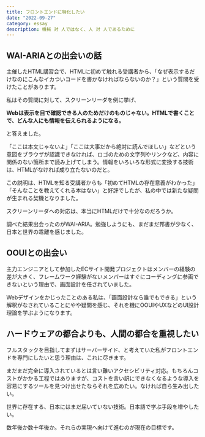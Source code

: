 ```yaml
---
title: フロントエンドに特化したい
date: "2022-09-27"
category: essay
description: 機械 対 人ではなく、人 対 人であるために
---
```


## WAI-ARIAとの出会いの話

主催したHTML講習会で、HTMLに初めて触れる受講者から、「なぜ表示するだけなのにこんなイカついコードを書かなければならないのか？」という質問を受けたことがあります。

私はその質問に対して、スクリーンリーダを例に挙げ、

**Webは表示を目で確認できる人のためだけのものじゃない。HTMLで書くことで、どんな人にも情報を伝えられるようになる。**

と答えました。

「ここは本文じゃないよ」「ここは大事だから絶対に読んでほしい」などという意図をブラウザが認識できなければ、ロゴのための文字列やリンクなど、内容に関係のない箇所まで読み上げてしまう。情報をいろいろな形式に変換する技術は、HTMLがなければ成り立たないのだと。

この説明は、HTMLを知る受講者からも「初めてHTMLの存在意義がわかった」「そんなことを教えてくれる本はない」と好評でしたが、私の中では新たな疑問が生まれる契機となりました。

スクリーンリーダへの対応は、本当にHTMLだけで十分なのだろうか。

調べた結果出会ったのがWAI-ARIA。勉強しようにも、まだまだ邦書が少なく、日本と世界の乖離を感じました。

## OOUIとの出会い

主力エンジニアとして参加したECサイト開発プロジェクトはメンバーの経験の差が大きく、フレームワーク経験がないメンバーはすぐにコーディングに参画できないという理由で、画面設計を任されていました。

Webデザインをかじったことのある私は、「画面設計なら誰でもできる」という解釈がなされていることにやや疑問を感じ、それを機にOOUIやUXなどのUI設計理論を学ぶようになります。

## ハードウェアの都合よりも、人間の都合を重視したい

フルスタックを目指してまずはサーバーサイド、と考えていた私がフロントエンドを専門にしたいと思う理由は、これに尽きます。

まだまだ完全に導入されているとは言い難いアクセシビリティ対応。もちろんコストがかかる工程ではありますが、コストを言い訳にできなくなるような導入を容易にするツールを見つけ出せたならそれを広めたい。なければ自ら生み出したい。

世界に存在する、日本にはまだ届いていない技術。日本語で学ぶ手段を増やしたい。

数年後か数十年後か。それらの実現へ向けて進むのが現在の目標です。
